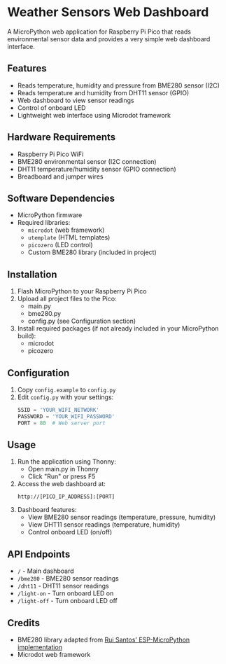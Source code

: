 # Weather Sensors Web Dashboard

A MicroPython web application for Raspberry Pi Pico that reads environmental sensor data and provides a very simple web dashboard interface.

## Features

- Reads temperature, humidity and pressure from BME280 sensor (I2C)
- Reads temperature and humidity from DHT11 sensor (GPIO)
- Web dashboard to view sensor readings
- Control of onboard LED
- Lightweight web interface using Microdot framework

## Hardware Requirements

- Raspberry Pi Pico WiFi
- BME280 environmental sensor (I2C connection)
- DHT11 temperature/humidity sensor (GPIO connection)
- Breadboard and jumper wires

## Software Dependencies

- MicroPython firmware
- Required libraries:
  - `microdot` (web framework)
  - `utemplate` (HTML templates)
  - `picozero` (LED control)
  - Custom BME280 library (included in project)

## Installation

1. Flash MicroPython to your Raspberry Pi Pico
2. Upload all project files to the Pico:
   - main.py
   - bme280.py
   - config.py (see Configuration section)
3. Install required packages (if not already included in your MicroPython build):
   - microdot
   - picozero

## Configuration

1. Copy `config.example` to `config.py`
2. Edit `config.py` with your settings:
   ```python
   SSID = 'YOUR_WIFI_NETWORK'
   PASSWORD = 'YOUR_WIFI_PASSWORD'
   PORT = 80  # Web server port
   ```

## Usage

1. Run the application using Thonny:
   - Open main.py in Thonny
   - Click "Run" or press F5
2. Access the web dashboard at:
   ```
   http://[PICO_IP_ADDRESS]:[PORT]
   ```
3. Dashboard features:
   - View BME280 sensor readings (temperature, pressure, humidity)
   - View DHT11 sensor readings (temperature, humidity)
   - Control onboard LED (on/off)

## API Endpoints

- `/` - Main dashboard
- `/bme280` - BME280 sensor readings
- `/dht11` - DHT11 sensor readings
- `/light-on` - Turn onboard LED on
- `/light-off` - Turn onboard LED off

## Credits

- BME280 library adapted from [Rui Santos' ESP-MicroPython implementation](https://github.com/RuiSantosdotme/ESP-MicroPython/blob/master/code/WiFi/HTTP_Client_IFTTT_BME280/BME280.py)
- Microdot web framework
